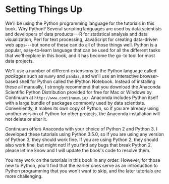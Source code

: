 # Setting Things Up

We'll be using the Python programming language for the tutorials in this book.  Why Python?  Several scripting languages are used by data scientists and developers of data products---R for statistical analysis and data visualization, Perl for text processing, JavaScript for creating data-driven web apps---but none of these can do all of those things well.  Python is a popular, easy-to-learn language that can be used for all the different tasks that we'll explore in this book, and it has become the go-to tool for most data projects.

We'll use a number of different extensions to the Python language called *packages* such as `NumPy` and `pandas`, and we'll use an interactive browser-based shell for Python called the IPython Notebook.  Instead of installing these all manually, I strongly recommend that you download the Anaconda Scientific Python Distribution provided for free for Mac or Windows by Continuum at `http://www.continuum.io/`.  Anaconda includes Python itself with a large bundle of packages commonly used by data scientists.  Conveniently, it makes its own copy of Python, so if you are already using another version of Python for other projects, the Anaconda installation will not delete or alter it.

Continuum offers Anaconda with your choice of Python 2 and Python 3.  I developed these tutorials using Python 3.5.0, so if you are using any version of Python 3, they should work fine.  If you are using Python 2, they should also work fine, but might not!  If you find any bugs that break Python 2, please let me know and I will update the book's code to resolve them.

You may work on the tutorials in this book in any order.  However, for those new to Python, you'll find that the earlier ones serve as an introduction to Python programming that you won't want to skip, and the later tutorials are more challenging.